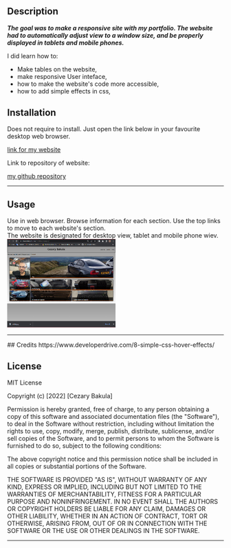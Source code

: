 # <Portfolio Cezary B>

## Description

***The goal was to make a responsive site with my portfolio. The website had to automatically adjust view to a window size, and be properly displayed in tablets and mobile phones.***

I did learn how to:
- Make tables on the website,  
- make responsive User inteface,    
- how to make the website's code more accessible,  
- how to add simple effects in css,   

## Installation
Does not require to install.
Just open the link below in your favourite desktop web browser.

[link for my website](https://charechek.github.io/Portfolio-Cezary-B/)

Link to repository of website:

[my github repository](https://github.com/charechek/Portfolio-Cezary-B)<hr>

## Usage

Use in web browser. Browse information for each section. Use the top links to move to each website's section.  
The website is designated for desktop view, tablet and mobile phone wiev.
<img src="images\screenshot.PNG" width="50%" height="50%">
<hr>
## Credits
https://www.developerdrive.com/8-simple-css-hover-effects/


## License

MIT License

Copyright (c) [2022] [Cezary Bakula]

Permission is hereby granted, free of charge, to any person obtaining a copy
of this software and associated documentation files (the "Software"), to deal
in the Software without restriction, including without limitation the rights
to use, copy, modify, merge, publish, distribute, sublicense, and/or sell
copies of the Software, and to permit persons to whom the Software is
furnished to do so, subject to the following conditions:

The above copyright notice and this permission notice shall be included in all
copies or substantial portions of the Software.

THE SOFTWARE IS PROVIDED "AS IS", WITHOUT WARRANTY OF ANY KIND, EXPRESS OR
IMPLIED, INCLUDING BUT NOT LIMITED TO THE WARRANTIES OF MERCHANTABILITY,
FITNESS FOR A PARTICULAR PURPOSE AND NONINFRINGEMENT. IN NO EVENT SHALL THE
AUTHORS OR COPYRIGHT HOLDERS BE LIABLE FOR ANY CLAIM, DAMAGES OR OTHER
LIABILITY, WHETHER IN AN ACTION OF CONTRACT, TORT OR OTHERWISE, ARISING FROM,
OUT OF OR IN CONNECTION WITH THE SOFTWARE OR THE USE OR OTHER DEALINGS IN THE
SOFTWARE.<hr>
